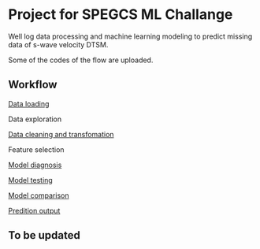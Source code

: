 # Project for SPEGCS ML Challange  

Well log data processing and machine learning modeling to predict missing data of s-wave velocity DTSM.

Some of the codes of the flow are uploaded. 

## Workflow

[Data loading](load_las_data.ipynb)

Data exploration

[Data cleaning and transfomation](data_prep_ts_bal_trans.ipynb)

Feature selection 

[Model diagnosis](model_lin_diagn.ipynb)

[Model testing](models_xn_cv.ipynb)

[Model comparison](models_cmp.ipynb)

[Predition output](pred_output.ipynb)

## To be updated
